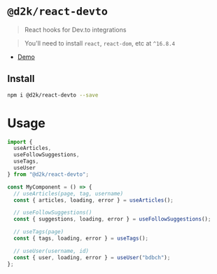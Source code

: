 # `@d2k/react-devto`

> React hooks for Dev.to integrations

> You'll need to install `react`, `react-dom`, etc at `^16.8.4`

* [Demo](https://bdbch.github.io/react-devto/)

## Install

```sh
npm i @d2k/react-devto --save
```

# Usage

```js
import {
  useArticles,
  useFollowSuggestions,
  useTags,
  useUser
} from "@d2k/react-devto";

const MyComponent = () => {
  // useArticles(page, tag, username)
  const { articles, loading, error } = useArticles();

  // useFollowSuggestions()
  const { suggestions, loading, error } = useFollowSuggestions();

  // useTags(page)
  const { tags, loading, error } = useTags();

  // useUser(username, id)
  const { user, loading, error } = useUser("bdbch");
};
```
